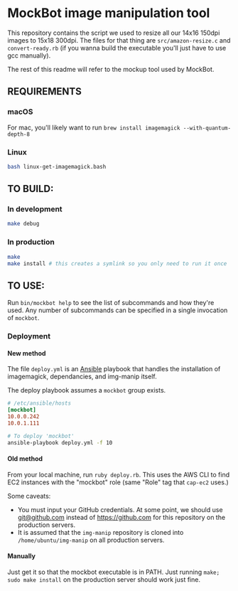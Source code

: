 # MockBot image manipulation tool

This repository contains the script we used to resize all our 14x16 150dpi images to 15x18 300dpi.
The files for that thing are `src/amazon-resize.c` and `convert-ready.rb` (if you wanna build the
executable you'll just have to use gcc manually).

The rest of this readme will refer to the mockup tool used by MockBot.

## REQUIREMENTS

### macOS

For mac, you'll likely want to run `brew install imagemagick --with-quantum-depth-8`

### Linux

``` bash
bash linux-get-imagemagick.bash
```

## TO BUILD:

### In development

``` bash
make debug
```

### In production

``` bash
make
make install # this creates a symlink so you only need to run it once
```

## TO USE:

Run `bin/mockbot help` to see the list of subcommands and how they're used.
Any number of subcommands can be specified in a single invocation of `mockbot`.

### Deployment

#### New method

The file `deploy.yml` is an [Ansible](https://www.ansible.com/how-ansible-works) playbook
that handles the installation of imagemagick, dependancies, and img-manip itself.

The deploy playbook assumes a `mockbot` group exists.

``` ini
# /etc/ansible/hosts
[mockbot]
10.0.0.242
10.0.1.111
```

``` bash
# To deploy 'mockbot'
ansible-playbook deploy.yml -f 10
```

#### Old method

From your local machine, run `ruby deploy.rb`. This uses the AWS CLI to find EC2 instances
with the "mockbot" role (same "Role" tag that `cap-ec2` uses.)

Some caveats:

* You must input your GitHub credentials. At some point, we should use git@github.com instead
  of https://github.com for this repository on the production servers.
* It is assumed that the `img-manip` repository is cloned into `/home/ubuntu/img-manip`
  on all production servers.

#### Manually

Just get it so that the mockbot executable is in PATH. Just running `make; sudo make install` on the production server should work just fine.
